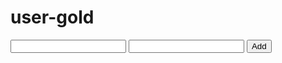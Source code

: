 # user-gold
<!DOCTYPE html>
<html>
<head><title>Calculator</title></head>
<body>
  <input id="num1" type="number">
  <input id="num2" type="number">
  <button onclick="add()">Add</button>
  <p id="result"></p>

  <script>
    function add() {
      const a = parseFloat(document.getElementById("num1").value);
      const b = parseFloat(document.getElementById("num2").value);
      document.getElementById("result").innerText = "Result: " + ( + b);
    }
  </script>
</body>
</html>

